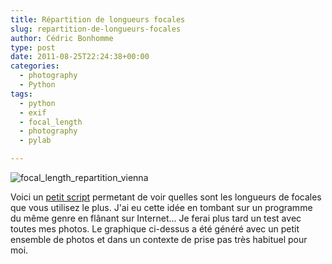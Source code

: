 ```yaml
---
title: Répartition de longueurs focales
slug: repartition-de-longueurs-focales
author: Cédric Bonhomme
type: post
date: 2011-08-25T22:24:38+00:00
categories:
  - photography
  - Python
tags:
  - python
  - exif
  - focal_length
  - photography
  - pylab

---
```

![focal_length_repartition_vienna](/images/blog/2011/08/focal_length_repartition_vienna.png)

Voici un [petit script][1] permetant de voir quelles sont les longueurs de focales que
vous utilisez le plus. J'ai eu cette idée en tombant sur un programme du même genre en
flânant sur Internet… Je ferai plus tard un test avec toutes mes photos. Le graphique
ci-dessus a été généré avec un petit ensemble de photos et dans un contexte de prise
pas très habituel pour moi.

 [1]: http://wiki.cedricbonhomme.org/photography:photography-scripts#focal_length_repartition
